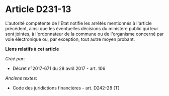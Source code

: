 # Article D231-13

L'autorité compétente de l'Etat notifie les arrêtés mentionnés à l'article précédent, ainsi que les éventuelles décisions du
ministère public qui leur sont jointes, à l'ordonnateur de la commune ou de l'organisme concerné par voie électronique ou,
par exception, tout autre moyen probant.

**Liens relatifs à cet article**

_Créé par_:

  - Décret n°2017-671 du 28 avril 2017 - art. 106

_Anciens textes_:

  - Code des juridictions financières - art. D242-28 (T)
